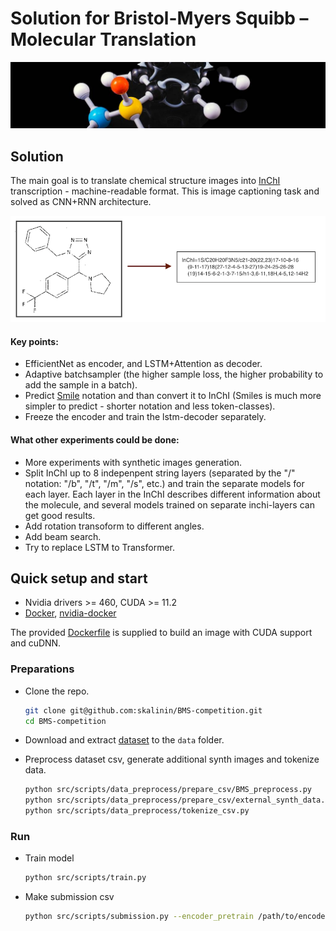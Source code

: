# Solution for Bristol-Myers Squibb – Molecular Translation

![header](data/header.jpeg)


## Solution

The main goal is to translate chemical structure images into [InChI](https://en.wikipedia.org/wiki/International_Chemical_Identifier) transcription - machine-readable format. This is image captioning task and solved as CNN+RNN architecture.

<p align="center">
  <img src="data/image_captioning.png" />
</p>

#### Key points:

* EfficientNet as encoder, and LSTM+Attention as decoder.
* Adaptive batchsampler (the higher sample loss, the higher probability to add the sample in a batch).
* Predict [Smile](https://en.wikipedia.org/wiki/Simplified_molecular-input_line-entry_system) notation and than convert it to InChI (Smiles is much more simpler to predict - shorter notation and less token-classes).
* Freeze the encoder and train the lstm-decoder separately.

#### What other experiments could be done:

* More experiments with synthetic images generation.
* Split InChI up to 8 indepenpent string layers (separated by the "/" notation: "/b", "/t", "/m", "/s", etc.) and train the separate models for each layer. Each layer in the InChI describes different information about the molecule, and several models trained on separate inchi-layers can get good results.
* Add rotation transoform to different angles.
* Add beam search.
* Try to replace LSTM to Transformer.

## Quick setup and start

*  Nvidia drivers >= 460, CUDA >= 11.2
*  [Docker](https://www.docker.com/), [nvidia-docker](https://github.com/NVIDIA/nvidia-docker)

The provided [Dockerfile](Dockerfile) is supplied to build an image with CUDA support and cuDNN.

### Preparations

* Clone the repo.
    ```bash
    git clone git@github.com:skalinin/BMS-competition.git
    cd BMS-competition
    ```

* Download and extract [dataset](https://www.kaggle.com/c/bms-molecular-translation/data) to the `data` folder.

* Preprocess dataset csv, generate additional synth images and tokenize data.
    ```bash
    python src/scripts/data_preprocess/prepare_csv/BMS_preprocess.py
    python src/scripts/data_preprocess/prepare_csv/external_synth_data.py
    python src/scripts/data_preprocess/tokenize_csv.py
    ```

### Run

* Train model
  ```bash
  python src/scripts/train.py
  ```

* Make submission csv
  ```bash
  python src/scripts/submission.py --encoder_pretrain /path/to/encoder-weigths --decoder_pretrain /path/to/decoder-weigths 
  ```

